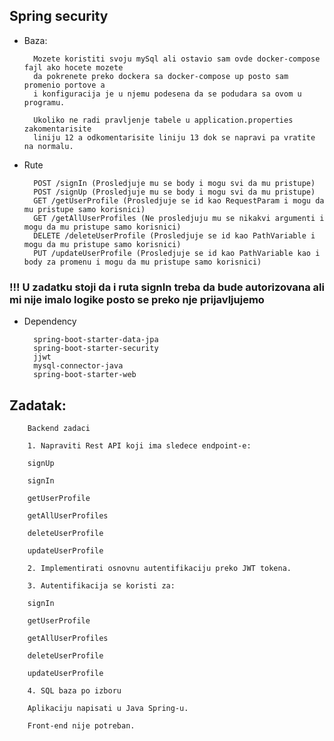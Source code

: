 <h2>Spring security</h2>

- Baza: 
  
        Mozete koristiti svoju mySql ali ostavio sam ovde docker-compose fajl ako hocete mozete
        da pokrenete preko dockera sa docker-compose up posto sam promenio portove a 
        i konfiguracija je u njemu podesena da se podudara sa ovom u programu.
        
        Ukoliko ne radi pravljenje tabele u application.properties zakomentarisite
        liniju 12 a odkomentarisite liniju 13 dok se napravi pa vratite na normalu.

- Rute

        POST /signIn (Prosledjuje mu se body i mogu svi da mu pristupe)
        POST /signUp (Prosledjuje mu se body i mogu svi da mu pristupe)
        GET /getUserProfile (Prosledjuje se id kao RequestParam i mogu da mu pristupe samo korisnici)
        GET /getAllUserProfiles (Ne prosledjuju mu se nikakvi argumenti i mogu da mu pristupe samo korisnici)
        DELETE /deleteUserProfile (Prosledjuje se id kao PathVariable i mogu da mu pristupe samo korisnici)
        PUT /updateUserProfile (Prosledjuje se id kao PathVariable kao i body za promenu i mogu da mu pristupe samo korisnici)
  
<h3>!!! U zadatku stoji da i ruta signIn treba da bude autorizovana ali mi nije imalo logike posto se preko nje prijavljujemo</h3>

- Dependency

        spring-boot-starter-data-jpa
        spring-boot-starter-security
        jjwt
        mysql-connector-java
        spring-boot-starter-web
        
<h2>Zadatak: </h2>

        Backend zadaci

        1. Napraviti Rest API koji ima sledece endpoint-e:

        signUp

        signIn

        getUserProfile

        getAllUserProfiles

        deleteUserProfile

        updateUserProfile

        2. Implementirati osnovnu autentifikaciju preko JWT tokena.

        3. Autentifikacija se koristi za:

        signIn

        getUserProfile

        getAllUserProfiles

        deleteUserProfile

        updateUserProfile

        4. SQL baza po izboru

        Aplikaciju napisati u Java Spring-u.

        Front-end nije potreban.